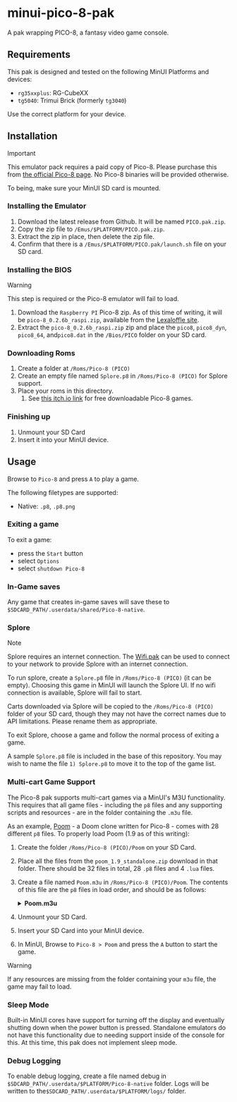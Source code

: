 # minui-pico-8-pak

A pak wrapping PICO-8, a fantasy video game console.

## Requirements

This pak is designed and tested on the following MinUI Platforms and devices:

- `rg35xxplus`: RG-CubeXX
- `tg5040`: Trimui Brick (formerly `tg3040`)

Use the correct platform for your device.

## Installation

> [!IMPORTANT]
> This emulator pack requires a paid copy of Pico-8. Please purchase this from [the official Pico-8 page](https://www.lexaloffle.com/pico-8.php). No Pico-8 binaries will be provided otherwise.

To being, make sure your MinUI SD card is mounted.

### Installing the Emulator

1. Download the latest release from Github. It will be named `PICO.pak.zip`.
2. Copy the zip file to `/Emus/$PLATFORM/PICO.pak.zip`.
3. Extract the zip in place, then delete the zip file.
4. Confirm that there is a `/Emus/$PLATFORM/PICO.pak/launch.sh` file on your SD card.

### Installing the BIOS

> [!WARNING]
> This step is required or the Pico-8 emulator will fail to load.

1. Download the `Raspberry PI` Pico-8 zip. As of this time of writing, it will be `pico-8_0.2.6b_raspi.zip`, available from the [Lexaloffle site](https://www.lexaloffle.com/pico-8.php).
2. Extract the `pico-8_0.2.6b_raspi.zip` zip and place the `pico8`, `pico8_dyn`, `pico8_64`, and`pico8.dat` in the `/Bios/PICO` folder on your SD card.

### Downloading Roms

1. Create a folder at `/Roms/Pico-8 (PICO)`
2. Create an empty file named `Splore.p8` in `/Roms/Pico-8 (PICO)` for Splore support.
3. Place your roms in this directory.
    1. See [this itch.io link](https://itch.io/games/downloadable/free/tag-pico-8) for free downloadable Pico-8 games.

### Finishing up

1. Unmount your SD Card
2. Insert it into your MinUI device.

## Usage

Browse to `Pico-8` and press `A` to play a game.

The following filetypes are supported:

- Native: `.p8`, `.p8.png`

### Exiting a game

To exit a game:

- press the `Start` button
- select `Options`
- select `shutdown Pico-8`

### In-Game saves

Any game that creates in-game saves will save these to `$SDCARD_PATH/.userdata/shared/Pico-8-native`.

### Splore

> [!NOTE]
> Splore requires an internet connection. The [Wifi.pak](https://github.com/josegonzalez/minui-wifi-pak/) can be used to connect to your network to provide Splore with an internet connection.

To run splore, create a `Splore.p8` file in `/Roms/Pico-8 (PICO)` (it can be empty). Choosing this game in MinUI will launch the Splore UI. If no wifi connection is available, Splore will fail to start.

Carts downloaded via Splore will be copied to the `/Roms/Pico-8 (PICO)` folder of your SD card, though they may not have the correct names due to API limitations. Please rename them as appropriate.

To exit Splore, choose a game and follow the normal process of exiting a game.

A sample `Splore.p8` file is included in the base of this repository. You may wish to name the file `1) Splore.p8` to move it to the top of the game list.

### Multi-cart Game Support

The Pico-8 pak supports multi-cart games via a MinUI's M3U functionality. This requires that all game files - including the `p8` files and any supporting scripts and resources - are in the folder containing the `.m3u` file.

As an example, [Poom](https://freds72.itch.io/poom) - a Doom clone written for Pico-8 - comes with 28 different `p8` files. To properly load Poom (1.9 as of this writing):

1. Create the folder `/Roms/Pico-8 (PICO)/Poom` on your SD Card.
2. Place all the files from the `poom_1.9_standalone.zip` download in that folder. There should be 32 files in total, 28 `.p8` files and 4 `.lua` files.
3. Create a file named `Poom.m3u` in `/Roms/Pico-8 (PICO)/Poom`. The contents of this file are the `p8` files in load order, and should be as follows:

    <details>
    <summary><b>Poom.m3u</b></summary>

    ```
    poom_0.p8
    poom_1.p8
    poom_2.p8
    poom_3.p8
    poom_4.p8
    poom_5.p8
    poom_6.p8
    poom_7.p8
    poom_8.p8
    poom_9.p8
    poom_10.p8
    poom_11.p8
    poom_12.p8
    poom_13.p8
    poom_14.p8
    poom_15.p8
    poom_16.p8
    poom_17.p8
    poom_18.p8
    poom_19.p8
    poom_20.p8
    poom_21.p8
    poom_22.p8
    poom_23.p8
    poom_24.p8
    poom_25.p8
    poom_e1.p8
    poom_e2.p8
    ```

    </details>

4. Unmount your SD Card.
5. Insert your SD Card into your MinUI device.
6. In MinUI, Browse to `Pico-8 > Poom` and press the `A` button to start the game.

> [!WARNING]
> If any resources are missing from the folder containing your `m3u` file, the game may fail to load.

### Sleep Mode

Built-in MinUI cores have support for turning off the display and eventually shutting down when the power button is pressed. Standalone emulators do not have this functionality due to needing support inside of the console for this. At this time, this pak does not implement sleep mode.

### Debug Logging

To enable debug logging, create a file named debug in `$SDCARD_PATH/.userdata/$PLATFORM/Pico-8-native` folder. Logs will be written to the`$SDCARD_PATH/.userdata/$PLATFORM/logs/` folder.
